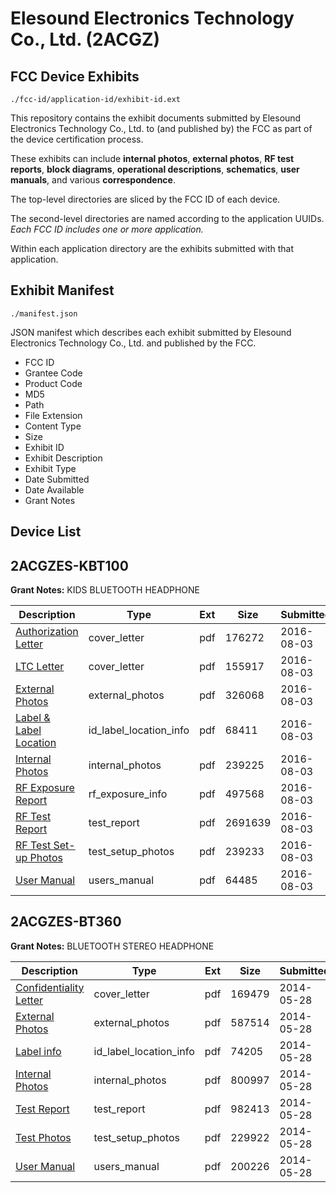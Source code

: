 # Elesound Electronics Technology Co., Ltd. (2ACGZ)
## FCC Device Exhibits

```
./fcc-id/application-id/exhibit-id.ext
```

This repository contains the exhibit documents submitted by Elesound Electronics Technology Co., Ltd. to (and published by) the FCC as part of the device certification process.

These exhibits can include **internal photos**, **external photos**, **RF test reports**, **block diagrams**, **operational descriptions**, **schematics**, **user manuals**, and various **correspondence**.

The top-level directories are sliced by the FCC ID of each device.

The second-level directories are named according to the application UUIDs. *Each FCC ID includes one or more application.*

Within each application directory are the exhibits submitted with that application. 

## Exhibit Manifest

```
./manifest.json
```

JSON manifest which describes each exhibit submitted by Elesound Electronics Technology Co., Ltd. and published by the FCC.

- FCC ID
- Grantee Code
- Product Code
- MD5
- Path
- File Extension
- Content Type
- Size
- Exhibit ID
- Exhibit Description
- Exhibit Type
- Date Submitted
- Date Available
- Grant Notes

## Device List
## 2ACGZES-KBT100
**Grant Notes:** KIDS BLUETOOTH HEADPHONE

| Description | Type | Ext | Size | Submitted | Available |
| ----------- | ---- | --- | ---- | --------- | --------- |
| [Authorization Letter](2ACGZES-KBT100/ce93d6ce6c170f2687d9360ade132dbf/3085062.pdf) | cover_letter | pdf | 176272 | 2016-08-03 | 2016-08-03 |
| [LTC Letter](2ACGZES-KBT100/ce93d6ce6c170f2687d9360ade132dbf/3085063.pdf) | cover_letter | pdf | 155917 | 2016-08-03 | 2016-08-03 |
| [External Photos](2ACGZES-KBT100/ce93d6ce6c170f2687d9360ade132dbf/3085064.pdf) | external_photos | pdf | 326068 | 2016-08-03 | 2016-08-03 |
| [Label & Label Location](2ACGZES-KBT100/ce93d6ce6c170f2687d9360ade132dbf/3085065.pdf) | id_label_location_info | pdf | 68411 | 2016-08-03 | 2016-08-03 |
| [Internal Photos](2ACGZES-KBT100/ce93d6ce6c170f2687d9360ade132dbf/3085066.pdf) | internal_photos | pdf | 239225 | 2016-08-03 | 2016-08-03 |
| [RF Exposure Report](2ACGZES-KBT100/ce93d6ce6c170f2687d9360ade132dbf/3085068.pdf) | rf_exposure_info | pdf | 497568 | 2016-08-03 | 2016-08-03 |
| [RF Test Report](2ACGZES-KBT100/ce93d6ce6c170f2687d9360ade132dbf/3085070.pdf) | test_report | pdf | 2691639 | 2016-08-03 | 2016-08-03 |
| [RF Test Set-up Photos](2ACGZES-KBT100/ce93d6ce6c170f2687d9360ade132dbf/3085071.pdf) | test_setup_photos | pdf | 239233 | 2016-08-03 | 2016-08-03 |
| [User Manual](2ACGZES-KBT100/ce93d6ce6c170f2687d9360ade132dbf/3085072.pdf) | users_manual | pdf | 64485 | 2016-08-03 | 2016-08-03 |
## 2ACGZES-BT360
**Grant Notes:** BLUETOOTH STEREO HEADPHONE

| Description | Type | Ext | Size | Submitted | Available |
| ----------- | ---- | --- | ---- | --------- | --------- |
| [Confidentiality Letter](2ACGZES-BT360/81d13c6325d0adde9dc2363b781141ed/2278290.pdf) | cover_letter | pdf | 169479 | 2014-05-28 | 2014-05-28 |
| [External Photos](2ACGZES-BT360/81d13c6325d0adde9dc2363b781141ed/2278292.pdf) | external_photos | pdf | 587514 | 2014-05-28 | 2014-05-28 |
| [Label info](2ACGZES-BT360/81d13c6325d0adde9dc2363b781141ed/2278294.pdf) | id_label_location_info | pdf | 74205 | 2014-05-28 | 2014-05-28 |
| [Internal Photos](2ACGZES-BT360/81d13c6325d0adde9dc2363b781141ed/2278293.pdf) | internal_photos | pdf | 800997 | 2014-05-28 | 2014-05-28 |
| [Test Report](2ACGZES-BT360/81d13c6325d0adde9dc2363b781141ed/2278295.pdf) | test_report | pdf | 982413 | 2014-05-28 | 2014-05-28 |
| [Test Photos](2ACGZES-BT360/81d13c6325d0adde9dc2363b781141ed/2278296.pdf) | test_setup_photos | pdf | 229922 | 2014-05-28 | 2014-05-28 |
| [User Manual](2ACGZES-BT360/81d13c6325d0adde9dc2363b781141ed/2278291.pdf) | users_manual | pdf | 200226 | 2014-05-28 | 2014-05-28 |
